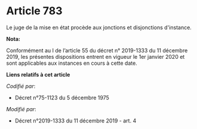 # Article 783

Le juge de la mise en état procède aux jonctions et disjonctions d'instance.

**Nota:**

Conformément au I de l’article 55 du décret n° 2019-1333 du 11 décembre 2019, les présentes dispositions entrent en vigueur
le 1er janvier 2020 et sont applicables aux instances en cours à cette date.

**Liens relatifs à cet article**

_Codifié par_:

  - Décret n°75-1123 du 5 décembre 1975

_Modifié par_:

  - Décret n°2019-1333 du 11 décembre 2019 - art. 4
